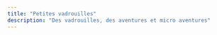 ```yaml
---
title: "Petites vadrouilles"
description: "Des vadrouilles, des aventures et micro aventures"
---
```


